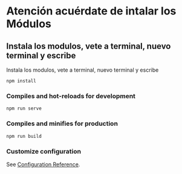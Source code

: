 # Atención acuérdate de intalar los Módulos

## Instala los modulos, vete a terminal, nuevo terminal y escribe
Instala los modulos, vete a terminal, nuevo terminal y escribe
```
npm install
```

### Compiles and hot-reloads for development
```
npm run serve
```

### Compiles and minifies for production
```
npm run build
```

### Customize configuration
See [Configuration Reference](https://cli.vuejs.org/config/).
